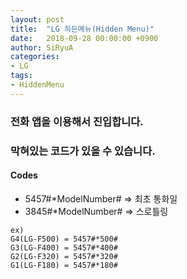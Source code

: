 ```yaml
---
layout: post
title:  "LG 히든메뉴(Hidden Menu)"
date:   2018-09-28 00:00:00 +0900
author: SiRyuA
categories:
- LG
tags:
- HiddenMenu
---
```



### 전화 앱을 이용해서 진입합니다.

### 막혀있는 코드가 있을 수 있습니다.


#### Codes
* 5457#*ModelNumber# => 최초 통화일
* 3845#*ModelNumber# => 스로틀링

~~~~
ex)
G4(LG-F500) = 5457#*500#
G3(LG-F400) = 5457#*400#
G2(LG-F320) = 5457#*320#
G1(LG-F180) = 5457#*180#
~~~~

